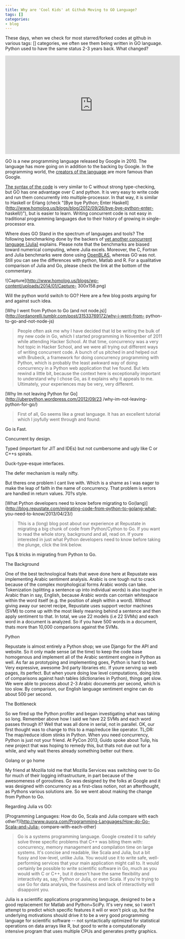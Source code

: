 ```yaml
---
title: Why are 'Cool Kids' at Github Moving to GO Language?
tags: []
categories:
- blog
---
```

These days, when we check for most starred/forked codes at github in various
tags: []
categories, we often see them being written in GO language. Python used to
have the same status 2-3 years back. What changed?
<!--more-->

<iframe width="560" height="315" src="http://www.youtube.com/embed/cN_DpYBzKso" frameborder="0"> </iframe>

GO is a new programming language released by Google in 2010. The language has
more going on in addition to the backing by Google. In the programming world,
the [creators of the language](http://en.wikipedia.org/wiki/Ken_Thompson) are
more famous than Google.

[The syntax of the code](http://golang.org/) is very similar to C without
strong type-checking, but GO has one advantage over C and python. It is very
easy to write code and run them concurrently into multiple-processor. In that
way, it is similar to Haskell or Erlang (check "[Bye bye Python; Enter
Haskell](http://www.homolog.us/blogs/blog/2012/09/26/bye-bye-python-enter-
haskell/)"), but is easier to learn. Writing concurrent code is not easy in
traditional programming languages due to their history of growing in single-
processor era.

Where does GO Stand in the spectrum of languages and tools? The following
benchmarking done by the backers of [yet another concurrent language
(Julia)](http://julialang.org/) explains. Please note that the benchmarks are
biased toward numerical computing, where Julia excels. Moreover, the C,
Fortran and Julia benchmarks were done using
[OpenBLAS](https://github.com/xianyi/OpenBLAS), whereas GO was not. Still you
can see the differences with python, Matlab and R. For a qualitative
comparison of Julia and Go, please check the link at the bottom of the
commentary.

![Capture](http://www.homolog.us/blogs/wp-content/uploads/2014/01/Capture-
300x158.png)

Will the python world switch to GO? Here are a few blog posts arguing for and
against such idea.

[Why I went from Python to Go (and not
node.js)](http://jordanorelli.tumblr.com/post/31533769172/why-i-went-from-
python-to-go-and-not-node-js)

> People often ask me why I have decided that Id be writing the bulk of my new
code in Go, which I started programming in November of 2011 while attending
Hacker School. At that time, concurrency was a very hot topic in Hacker
School, and we were all trying out different ways of writing concurrent code.
A bunch of us pitched in and helped out with Brubeck, a framework for doing
concurrency programming with Python, which is probably the least awkward way
of doing concurrency in a Python web application that Ive found. But lets
rewind a little bit, because the context here is exceptionally important to
understand why I chose Go, as it explains why it appeals to me. Ultimately,
your experiences may be very, very different.

[Why Im not leaving Python for Go](http://uberpython.wordpress.com/2012/09/23
/why-im-not-leaving-python-for-go/)

> First of all, Go seems like a great language. It has an excellent tutorial
which I joyfully went through and found:

Go is Fast.

Concurrent by design.

Typed (important for JIT and IDEs) but not cumbersome and ugly like C or C++s
spirals.

Duck-type-esque interfaces.

The defer mechanism is really nifty.

But theres one problem I cant live with. Which is a shame as I was eager to
make the leap of faith in the name of concurrency. That problem is errors are
handled in return values. 70?s style.

[What Python developers need to know before migrating to
Go(lang)](http://blog.repustate.com/migrating-code-from-python-to-golang-what-
you-need-to-know/2013/04/23/)

> This is a (long) blog post about our experience at Repustate in migrating a
big chunk of code from Python/Cython to Go. If you want to read the whole
story, background and all, read on. If youre interested in just what Python
developers need to know before taking the plunge, click the link below.

Tips & tricks in migrating from Python to Go.

The Background

One of the best technological feats that weve done here at Repustate was
implementing Arabic sentiment analysis. Arabic is one tough nut to crack
because of the complex morphological forms Arabic words can take. Tokenization
(splitting a sentence up into individual words) is also tougher in Arabic than
in say, English, because Arabic words can contain whitespace within the word
itself (e.g. the position of aleph within a word). Without giving away our
secret recipe, Repustate uses support vector machines (SVM) to come up with
the most likely meaning behind a sentence and then apply sentiment to that. In
total, we use 22 models (i.e 22 SVMs) and each word in a document is analyzed.
So if you have 500 words in a document, thats more than 10,000 comparisons
against the SVMs.

Python

Repustate is almost entirely a Python shop; we use Django for the API and
website. So it only made sense (at the time) to keep the code base homogenous
and implement all of the Arabic sentiment engine in Python as well. As far as
prototyping and implementing goes, Python is hard to beat. Very expressive,
awesome 3rd party libraries etc. If youre serving up web pages, its perfect.
But when youre doing low level computations, doing lots of comparisons against
hash tables (dictionaries in Python), things get slow. We were able to process
about 2-3 Arabic documents per second, which is too slow. By comparison, our
English language sentiment engine can do about 500 per second.

The Bottleneck

So we fired up the Python profiler and began investigating what was taking so
long. Remember above how I said we have 22 SVMs and each word passes through
it? Well that was all done in serial, not in parallel. OK, our first thought
was to change to this to a map/reduce like operator. TL;DR: The map/reduce
idiom stinks in Python. When you need concurrency, Python is just not your
friend. At PyCon 2013, Guido spoke about Tulip, his new project that was
hoping to remedy this, but thats not due out for a while, and why wait theres
already something better out there.

Golang or go home

My friend at Mozilla told me that Mozilla Services was switching over to Go
for much of their logging infrastructure, in part because of the awesomeness
of goroutines. Go was designed by the folks at Google and it was designed with
concurrency as a first-class notion, not an afterthought, as Pythons various
solutions are. So we went about making the change from Python to Go.

Regarding Julia vs GO:

[Programming Languages: How do Go, Scala and Julia compare with each
other?](http://www.quora.com/Programming-Languages/How-do-Go-Scala-and-Julia-
compare-with-each-other)

> Go is a systems programming language. Google created it to safely solve
three specific problems that C++ was biting them with: concurrency, memory
management and compilation time on large systems. It's concise and readable,
like Scala and Julia, but a bit fussy and low-level, unlike Julia. You would
use it to write safe, well-performing services that your main application
might call to. It would certainly be possible to write scientific software in
Go, much as you would with C or C++, but it doesn't have the same flexibility
and interactivity as, say, Python or Julia, or even Scala. If you're trying to
use Go for data analysis, the fussiness and lack of interactivity will
disappoint you.

Julia is a scientific applications programming language, designed to be a good
replacement for Matlab and Python+SciPy. It's very new, so I won't attempt to
predict which specific features it will or won't pick up, but the underlying
motivations should drive it to be a very good programming language for
scientific software -- not syntactically optimized for statistical operations
on data arrays like R, but good to write a computationally intensive program
that uses multiple CPUs and generates pretty graphics.


